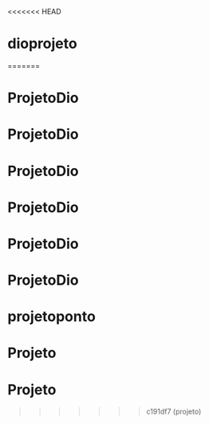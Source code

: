 <<<<<<< HEAD
# dioprojeto
=======
# ProjetoDio
# ProjetoDio
# ProjetoDio
# ProjetoDio
# ProjetoDio
# ProjetoDio
# projetoponto
# Projeto
# Projeto
>>>>>>> c191df7 (projeto)
